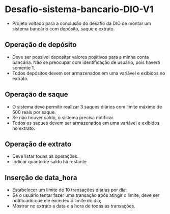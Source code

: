 # Desafio-sistema-bancario-DIO-V1

* Projeto voltado para a conclusão do desafio da DIO de montar um sistema bancário com depósito, saque e extrato.

## Operação de depósito

* Deve ser possível depositar valores positivos para a minha conta bancária.
Não se preocupar com identificação de usuário, pois haverá somente 1.
* Todos depósitos devem ser armazenados em uma variável e exibidos no extrato.

## Operação de saque

* O sistema deve permitir realizar 3 saques diários com limite máximo de 500 reais por saque.
* Se não houver saldo, o sistema precisa notificar.
* Todos os saques devem ser armazenados em uma variável e exibidos no extrato.

## Operação de extrato

* Deve listar todas as operações.
* Indicar quanto de saldo há restante

## Inserção de data_hora

* Estabelecer um limite de 10 transações diárias por dia;
* Se o usuário tentar fazer uma transação após atingir o limite, deve ser notificado que ele excedeu o limite do dia;
* Mostrar no extrato a data e a hora de todas as transações.
